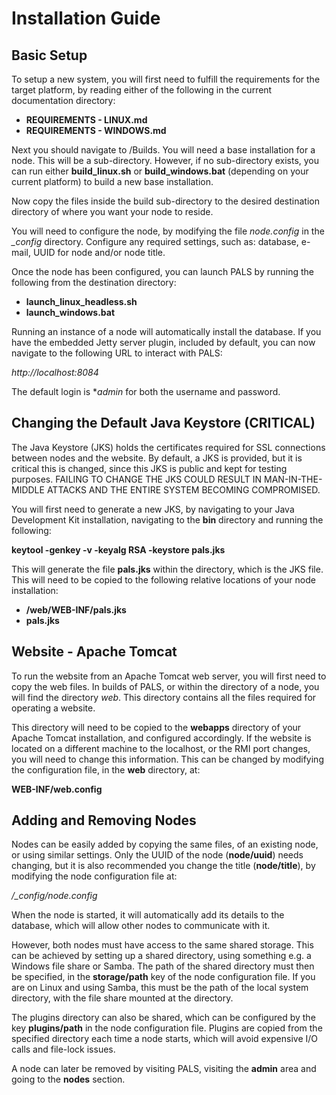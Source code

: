 Installation Guide
==================
Basic Setup
-----------
To setup a new system, you will first need to fulfill the requirements for the target
platform, by reading either of the following in the current documentation directory:

- **REQUIREMENTS - LINUX.md**
- **REQUIREMENTS - WINDOWS.md**

Next you should navigate to /Builds. You will need a base installation for a node.
This will be a sub-directory. However, if no sub-directory exists, you can run
either **build_linux.sh** or **build_windows.bat** (depending on your current
platform) to build a new base installation.

Now copy the files inside the build sub-directory to the desired destination directory
of where you want your node to reside.

You will need to configure the node, by modifying the file *node.config* in the *_config*
directory. Configure any required settings, such as: database, e-mail, UUID for node
and/or node title.

Once the node has been configured, you can launch PALS by running the following from
the destination directory:

- **launch_linux_headless.sh**
- **launch_windows.bat**

Running an instance of a node will automatically install the database. If you have the
embedded Jetty server plugin, included by default, you can now navigate to the
following URL to interact with PALS:

*http://localhost:8084*

The default login is **admin* for both the username and password.

Changing the Default Java Keystore (CRITICAL)
-----------------------------------------
The Java Keystore (JKS) holds the certificates required for SSL connections between nodes and
the website. By default, a JKS is provided, but it is critical this is changed, since
this JKS is public and kept for testing purposes. FAILING TO CHANGE THE JKS COULD RESULT IN
MAN-IN-THE-MIDDLE ATTACKS AND THE ENTIRE SYSTEM BECOMING COMPROMISED.

You will first need to generate a new JKS, by navigating to your Java Development Kit
installation, navigating to the **bin** directory and running the following:

**keytool -genkey -v -keyalg RSA -keystore pals.jks**

This will generate the file **pals.jks** within the directory, which is the JKS file. This will
need to be copied to the following relative locations of your node installation:

- **/web/WEB-INF/pals.jks**
- **pals.jks**

Website - Apache Tomcat
-----------------------
To run the website from an Apache Tomcat web server, you will first need to copy the web
files. In builds of PALS, or within the directory of a node, you will find the directory
*web*. This directory contains all the files required for operating a website.

This directory will need to be copied to the **webapps** directory of your Apache Tomcat
installation, and configured accordingly. If the website is located on a different machine
to the localhost, or the RMI port changes, you will need to change this information. This
can be changed by modifying the configuration file, in the **web** directory, at:

**WEB-INF/web.config**

Adding and Removing Nodes
-------------------------
Nodes can be easily added by copying the same files, of an existing node, or using similar
settings. Only the UUID of the node (**node/uuid**) needs changing, but it is also recommended
you change the title (**node/title**), by modifying the node configuration file at:

*/_config/node.config*

When the node is started, it will automatically add its details to the database, which will
allow other nodes to communicate with it.

However, both nodes must have access to the same shared storage. This can be achieved by setting
up a shared directory, using something e.g. a Windows file share or Samba. The path of the
shared directory must then be specified, in the **storage/path** key of the node configuration
file. If you are on Linux and using Samba, this must be the path of the local system directory,
with the file share mounted at the directory.

The plugins directory can also be shared, which can be configured by the key **plugins/path**
in the node configuration file. Plugins are copied from the specified directory each time a node
starts, which will avoid expensive I/O calls and file-lock issues.

A node can later be removed by visiting PALS, visiting the **admin** area and going to the
**nodes** section.

